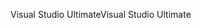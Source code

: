 <span data-ttu-id="b5a71-101">Visual Studio Ultimate</span><span class="sxs-lookup"><span data-stu-id="b5a71-101">Visual Studio Ultimate</span></span>